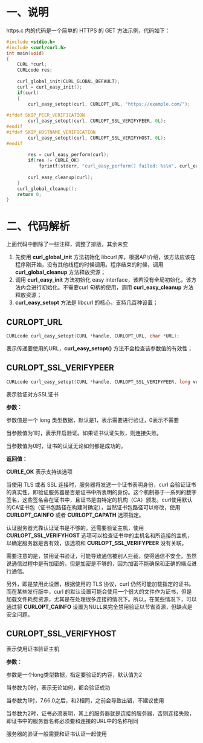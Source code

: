 # 一、说明

https.c 内的代码是一个简单的 HTTPS 的 GET 方法示例，代码如下：

```c++
#include <stdio.h>
#include <curl/curl.h>
int main(void)
{
    CURL *curl;
    CURLcode res;
    
    curl_global_init(CURL_GLOBAL_DEFAULT);
    curl = curl_easy_init();
    if(curl) 
    {
        curl_easy_setopt(curl, CURLOPT_URL, "https://example.com/");
        
#ifdef SKIP_PEER_VERIFICATION
        curl_easy_setopt(curl, CURLOPT_SSL_VERIFYPEER, 0L);
#endif
#ifdef SKIP_HOSTNAME_VERIFICATION
        curl_easy_setopt(curl, CURLOPT_SSL_VERIFYHOST, 0L);
#endif
        
        res = curl_easy_perform(curl);
        if(res != CURLE_OK)
            fprintf(stderr, "curl_easy_perform() failed: %s\n", curl_easy_strerror(res));
        
        curl_easy_cleanup(curl);
    }
    curl_global_cleanup();
    return 0;
}
```

# 二、代码解析

上面代码中删除了一些注释，调整了排版，其余未变

1. 先使用 **curl_global_init** 方法初始化 libcurl 库，根据API介绍，该方法应该在程序刚开始，没有其他线程的时候调用。程序结束的时候，调用 **curl_global_cleanup** 方法释放资源；
2. 调用 **curl_easy_init** 方法初始化 easy interface，该若没有全局初始化，该方法内会进行初始化。不需要curl 句柄的使用，调用 **curl_easy_cleanup** 方法释放资源；
3. **curl_easy_setopt** 方法是 libcurl 的核心，支持几百种设置；
## CURLOPT_URL

```c++
CURLcode curl_easy_setopt(CURL *handle, CURLOPT_URL, char *URL);
```

表示传递要使用的URL，**curl_easy_setopt()** 方法不会检查该参数值的有效性；
## CURLOPT_SSL_VERIFYPEER

```c++
CURLcode curl_easy_setopt(CURL *handle, CURLOPT_SSL_VERIFYPEER, long verify);
```

表示验证对方SSL证书

**参数：**

参数值是一个 long 类型数据，默认是1，表示需要进行验证，0表示不需要

当参数值为1时，表示开启验证。如果证书认证失败，则连接失败。

当参数值为0时，证书的认证无论如何都是成功的。

**返回值：**

**CURLE_OK** 表示支持该选项

当使用 TLS 或者 SSL 连接时，服务器将发送一个证书表明身份，curl 会验证证书的真实性，即验证服务器是否是证书中所表明的身份。这个机制基于一系列的数字签名，这些签名会在证书中，且证书是由特定的机构（CA）颁发。curl使用默认的CA证书包（证书包路径在构建时确定），当然证书包路径可以修改，使用 **CURLOPT_CAINFO** 或者 **CURLOPT_CAPATH** 选项指定。

认证服务器光靠认证证书是不够的，还需要验证主机，使用 **CURLOPT_SSL_VERIFYHOST** 选项可以检查证书中的主机名和所连接的主机，以确定服务器是否有效，该选项和 **CURLOPT_SSL_VERIFYPEER** 没有关联。

需要注意的是，禁用证书验证，可能导致通信被别人拦截，使得通信不安全。虽然说通信过程中是有加密的，但是加密是不够的，因为加密不能确保和正确的端点进行通信。

另外，即是禁用此设置，根据使用的 TLS 协议，curl 仍然可能加载指定的证书。而在某些发行版中，curl 的默认设置可能会使用一个很大的文件作为证书，但是加载文件耗费资源，尤其是在处理很多连接的情况下。所以，在某些情况下，可以通过将 **CURLOPT_CAINFO** 设置为NULL来完全禁用验证以节省资源，但缺点是安全问题。

## CURLOPT_SSL_VERIFYHOST

表示使用证书验证主机

**参数：**

参数是一个long类型数据，指定要验证的内容，默认值为2

当参数为0时，表示无论如何，都会验证成功

当参数为1时，7.66.0之后，和2相同，之前会导致出错，不建议使用

当参数为2时，证书必须表明，其上的服务器就是连接的服务器，否则连接失败，即证书中的服务器名称必须要和连接的URL中的名称相同

服务器的验证一般需要和证书认证一起使用